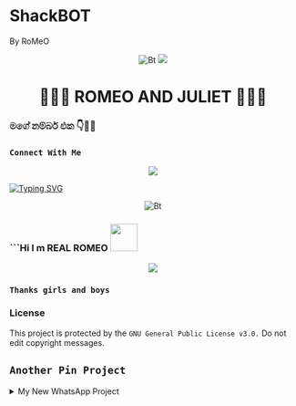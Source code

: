 # ShackBOT
By RoMeO 

[//]: <> (import REALROME0/githubprofile?api=ehaida372ahjdad&type=wave)

<div align="center">
  <p align="center">
  <img src="https://user-images.githubusercontent.com/49580304/110319833-47367180-7fc4-11eb-87a7-392509eca9d7.gif" alt="Bt">
  <img src= "https://camo.githubusercontent.com/71b837571c48af3aa60a73dbc9d5936aa359d78efbfa8a6743cbbbc16b80ef4d/68747470733a2f2f63646e2e646973636f72646170702e636f6d2f6174746163686d656e74732f3830353930323039333930363630383138362f3830353931333937323533353539303932322f74656e6f722e676966"/>
  </p>
  <h1>🧚‍♂️💖 ROMEO AND JULIET 💖🧚‍♂️</h1>
</div>

### මගේ නම්බර් එක 👇🍃🌼

### ```Connect With Me```

</a>
  </p>
 <p align="center">
  <a href="https://wa.me/94704296532">
    <img src="https://img.shields.io/badge/Contact%20Me%20On%20Whatsapp-ROMEO%20AND%20JULIET-purple&style=plastic">

[![Typing SVG](https://readme-typing-svg.herokuapp.com?font=&color=%2331F7EA&center=true&lines=WELCOME+TO+MY+GITHUB;HI%2CI+am+REAL+ROMEO;Github+Tool+Maker;Simple+Application+Developer;Subscribe;Join+Our+Groups;THANK+YOU+FOR+VISIT+MY+GITHUB)](https://git.io/typing-svg) <br> 

<p align="center"><img src="https://user-images.githubusercontent.com/49580304/110318584-81067880-7fc2-11eb-8391-152d308e7f2b.gif" alt="Bt">

### ```Hi I m REAL ROMEO&nbsp;<a href="Hello"><img src="https://raw.githubusercontent.com/TOXIC-DEVIL/TOXIC-DEVIL/TOXIC-DEVIL-OFFICIAL/media/Hi.gif" width="48px"></a>

<p align="center">
<img src= "https://camo.githubusercontent.com/71b837571c48af3aa60a73dbc9d5936aa359d78efbfa8a6743cbbbc16b80ef4d/68747470733a2f2f63646e2e646973636f72646170702e636f6d2f6174746163686d656e74732f3830353930323039333930363630383138362f3830353931333937323533353539303932322f74656e6f722e676966"/>
</p>
 
### ```Thanks girls and boys``` 

### License
This project is protected by the `GNU General Public License v3.0.`
Do not edit copyright messages.

## ```Another Pin Project```
<details>
  <summary>My New WhatsApp Project</summary>
   <a href="https://github.com/REALROME0/JULIET">
    <img src="https://github-readme-stats.vercel.app/api/pin/?username=REALROME0&repo=JULIET">
  </a>
